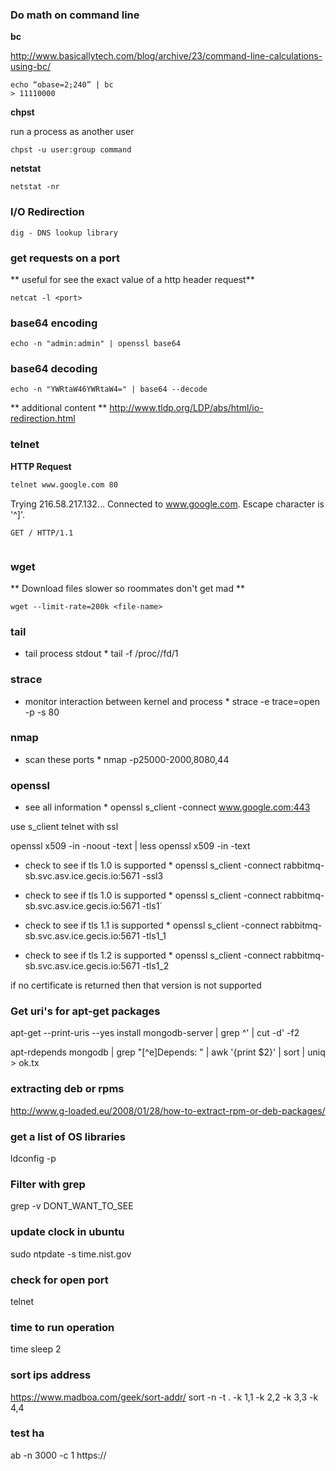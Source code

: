 ### Do math on command line
**bc**

http://www.basicallytech.com/blog/archive/23/command-line-calculations-using-bc/

```
echo “obase=2;240” | bc
> 11110000
```
**chpst**

run a process as another user

```
chpst -u user:group command
```

**netstat**

```
netstat -nr
```

### I/O Redirection

```
dig - DNS lookup library
```

>

>>

### get requests on a port

** useful for see the exact value of a http header request**

```
netcat -l <port>
```

### base64 encoding

```
echo -n "admin:admin" | openssl base64
```

### base64 decoding

```
echo -n "YWRtaW46YWRtaW4=" | base64 --decode
```


** additional content **
http://www.tldp.org/LDP/abs/html/io-redirection.html

### telnet

**HTTP Request**

```bash
telnet www.google.com 80
```

Trying 216.58.217.132...
Connected to www.google.com.
Escape character is '^]'.
```
GET / HTTP/1.1


```
<output>

### wget

** Download files slower so roommates don't get mad **

```
wget --limit-rate=200k <file-name>
```

### tail

* tail process stdout *
tail -f /proc/<pid>/fd/1

### strace

* monitor interaction between kernel and process *
strace -e trace=open -p <pid> -s 80

### nmap

* scan these ports *
nmap -p25000-2000,8080,44

### openssl

* see all information *
openssl s_client -connect www.google.com:443

use s_client telnet with ssl

openssl x509 -in <file> -noout -text | less
openssl x509 -in <file> -text

* check to see if tls 1.0 is supported *
openssl s_client -connect rabbitmq-sb.svc.asv.ice.gecis.io:5671 -ssl3

* check to see if tls 1.0 is supported *
openssl s_client -connect rabbitmq-sb.svc.asv.ice.gecis.io:5671 -tls1`

* check to see if tls 1.1 is supported *
openssl s_client -connect rabbitmq-sb.svc.asv.ice.gecis.io:5671 -tls1_1

* check to see if tls 1.2 is supported *
openssl s_client -connect rabbitmq-sb.svc.asv.ice.gecis.io:5671 -tls1_2

if no certificate is returned then that version is not supported

### Get uri's for apt-get packages

apt-get --print-uris --yes install mongodb-server | grep ^\' | cut -d\' -f2

apt-rdepends mongodb | grep "[^e]Depends: " | awk '{print $2}' | sort | uniq > ok.tx


### extracting deb or rpms
http://www.g-loaded.eu/2008/01/28/how-to-extract-rpm-or-deb-packages/

### get a list of OS libraries

ldconfig -p

### Filter with grep

grep -v DONT_WANT_TO_SEE

### update clock in ubuntu
sudo ntpdate -s time.nist.gov

### check for open port
telnet <ip> <port>

### time to run operation
time sleep 2

### sort ips address
https://www.madboa.com/geek/sort-addr/
sort -n -t . -k 1,1 -k 2,2 -k 3,3 -k 4,4

### test ha
ab -n 3000 -c 1 https://<host>
